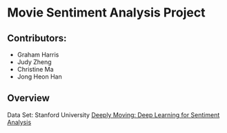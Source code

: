 # Movie Sentiment Analysis Project
## Contributors:
<ul>
  <li>Graham Harris</li>
  <li>Judy Zheng</li>
  <li>Christine Ma</li>
  <li>Jong Heon Han</li>
</ul>

## Overview
Data Set: Stanford University [Deeply Moving: Deep Learning for Sentiment Analysis](https://nlp.stanford.edu/sentiment/index.html)
